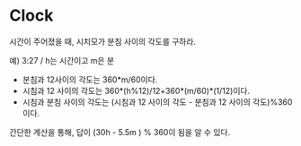 # Clock

시간이 주어졌을 때, 시치모가 분침 사이의 각도를 구하라.

예) 3:27 / h는 시간이고 m은 분 
- 분침과 12사이의 각도는 360*m/60이다.
- 시침과 12 사이의 각도는 360*(h%12)/12+360*(m/60)*(1/12)이다.
- 시침과 분침 사이의 각도는 (시침과 12 사이의 각도 - 분침과 12 사이의 각도)%360이다.

간단한 계산을 통해, 답이 (30h - 5.5m ) % 360이 됨을 알 수 있다.

## 

